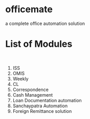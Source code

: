 # officemate
a complete office automation solution


<h1>List of Modules</h1><br>

1) ISS
2) OMIS
3) Weekly
4) CL
5) Correspondence
6) Cash Management
7) Loan Documentation automation
8) Sanchaypatra Automation
9) Foreign Remittance solution

